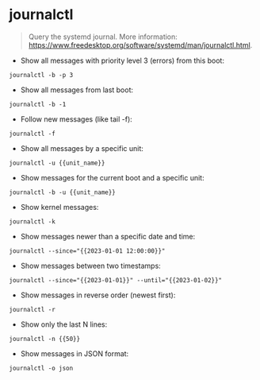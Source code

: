 # journalctl

> Query the systemd journal.
> More information: <https://www.freedesktop.org/software/systemd/man/journalctl.html>.

- Show all messages with priority level 3 (errors) from this boot:

`journalctl -b -p 3`

- Show all messages from last boot:

`journalctl -b -1`

- Follow new messages (like tail -f):

`journalctl -f`

- Show all messages by a specific unit:

`journalctl -u {{unit_name}}`

- Show messages for the current boot and a specific unit:

`journalctl -b -u {{unit_name}}`

- Show kernel messages:

`journalctl -k`

- Show messages newer than a specific date and time:

`journalctl --since="{{2023-01-01 12:00:00}}"`

- Show messages between two timestamps:

`journalctl --since="{{2023-01-01}}" --until="{{2023-01-02}}"`

- Show messages in reverse order (newest first):

`journalctl -r`

- Show only the last N lines:

`journalctl -n {{50}}`

- Show messages in JSON format:

`journalctl -o json`